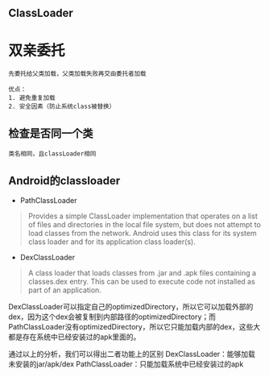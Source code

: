 ## ClassLoader

# 双亲委托
    先委托给父类加载，父类加载失败再交由委托者加载

    优点：
    1. 避免重复加载
    2. 安全因素（防止系统class被替换）

## 检查是否同一个类
    类名相同，且classLoader相同


## Android的classloader

- PathClassLoader
>Provides a simple ClassLoader implementation that operates on a list of files and directories in the local file system, but does not attempt to load classes from the network. Android uses this class for its system class loader and for its application class loader(s).

- DexClassLoader    
>A class loader that loads classes from .jar and .apk files containing a classes.dex entry. This can be used to execute code not installed as part of an application.

DexClassLoader可以指定自己的optimizedDirectory，所以它可以加载外部的dex，因为这个dex会被复制到内部路径的optimizedDirectory；而PathClassLoader没有optimizedDirectory，所以它只能加载内部的dex，这些大都是存在系统中已经安装过的apk里面的。

通过以上的分析，我们可以得出二者功能上的区别
DexClassLoader：能够加载未安装的jar/apk/dex 
PathClassLoader：只能加载系统中已经安装过的apk

